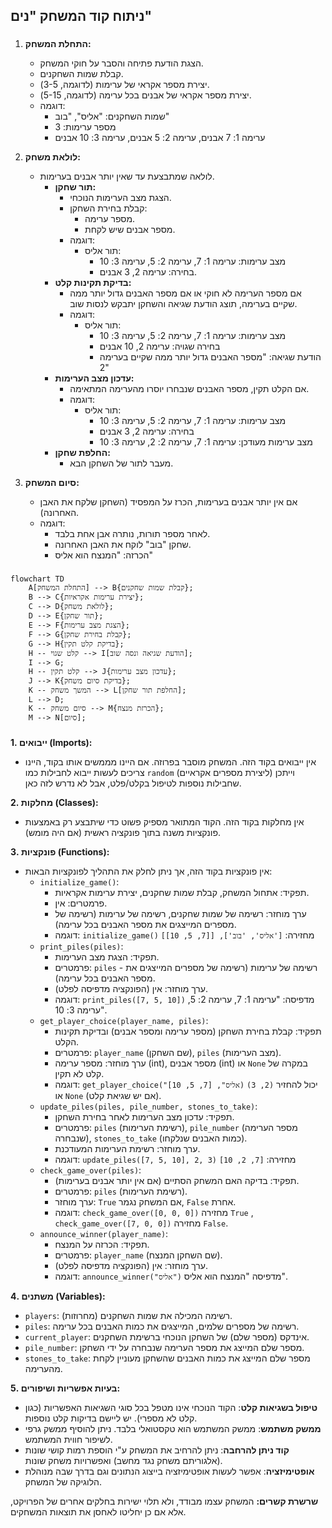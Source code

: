 ## ניתוח קוד המשחק "נים"

### <algorithm>
1. **התחלת המשחק:**
   - הצגת הודעת פתיחה והסבר על חוקי המשחק.
   - קבלת שמות השחקנים.
   - יצירת מספר אקראי של ערימות (לדוגמה, 3-5).
   - יצירת מספר אקראי של אבנים בכל ערימה (לדוגמה, 5-15).
   - דוגמה:
     - שמות השחקנים: "אליס", "בוב"
     - מספר ערימות: 3
     - ערימה 1: 7 אבנים, ערימה 2: 5 אבנים, ערימה 3: 10 אבנים

2. **לולאת משחק:**
   - לולאה שמתבצעת עד שאין יותר אבנים בערימות.
     - **תור שחקן:**
       - הצגת מצב הערימות הנוכחי.
       - קבלת בחירת השחקן:
         - מספר ערימה.
         - מספר אבנים שיש לקחת.
       - דוגמה:
         - תור אליס:
           - מצב ערימות: ערימה 1: 7, ערימה 2: 5, ערימה 3: 10
           - בחירה: ערימה 2, 3 אבנים.
     - **בדיקת תקינות קלט:**
       - אם מספר הערימה לא חוקי או אם מספר האבנים גדול יותר ממה שקיים בערימה, תוצג הודעת שגיאה והשחקן יתבקש לנסות שוב.
       - דוגמה:
         - תור אליס:
           - מצב ערימות: ערימה 1: 7, ערימה 2: 5, ערימה 3: 10
           - בחירה שגויה: ערימה 2, 10 אבנים
           - הודעת שגיאה: "מספר האבנים גדול יותר ממה שקיים בערימה 2"
     - **עדכון מצב הערימות:**
       - אם הקלט תקין, מספר האבנים שנבחרו יוסרו מהערימה המתאימה.
       - דוגמה:
         - תור אליס:
           - מצב ערימות: ערימה 1: 7, ערימה 2: 5, ערימה 3: 10
           - בחירה: ערימה 2, 3 אבנים
           - מצב ערימות מעודכן: ערימה 1: 7, ערימה 2: 2, ערימה 3: 10
     - **החלפת שחקן:**
       - מעבר לתור של השחקן הבא.

3. **סיום המשחק:**
   - אם אין יותר אבנים בערימות, הכרז על המפסיד (השחקן שלקח את האבן האחרונה).
   - דוגמה:
       - לאחר מספר תורות, נותרה אבן אחת בלבד.
       - שחקן "בוב" לוקח את האבן האחרונה.
       - הכרזה: "המנצח הוא אליס"

### <mermaid>
```mermaid
flowchart TD
    A[התחלת המשחק] --> B{קבלת שמות שחקנים};
    B --> C{יצירת ערימות אקראיות};
    C --> D{לולאת משחק};
    D --> E{תור שחקן};
    E --> F{הצגת מצב ערימות};
    F --> G{קבלת בחירת שחקן};
    G --> H{בדיקת קלט תקין};
    H -- קלט שגוי --> I[הודעת שגיאה ונסה שוב];
    I --> G;
    H -- קלט תקין --> J{עדכון מצב ערימות};
    J --> K{בדיקת סיום משחק};
    K -- המשך משחק --> L[החלפת תור שחקן];
    L --> D;
    K -- סיום משחק --> M{הכרזת מנצח};
    M --> N[סיום];
```
### <explanation>
**1. ייבואים (Imports):**
  - אין ייבואים בקוד הזה. המשחק מוסבר בפרוזה. אם היינו מממשים אותו בקוד, היינו צריכים לעשות ייבוא לחבילות כמו `random` (ליצירת מספרים אקראיים) וייתכן שחבילות נוספות לטיפול בקלט/פלט, אבל לא נדרש לזה כאן.

**2. מחלקות (Classes):**
   - אין מחלקות בקוד הזה. הקוד המתואר מספיק פשוט כדי שיתבצע רק באמצעות פונקציות משנה בתוך פונקציה ראשית (אם היה מומש).

**3. פונקציות (Functions):**
  - אין פונקציות בקוד הזה, אך ניתן לחלק את התהליך לפונקציות הבאות:
    - `initialize_game()`:  
      - תפקיד: אתחול המשחק, קבלת שמות שחקנים, יצירת ערימות אקראיות.
      - פרמטרים: אין.
      - ערך מוחזר: רשימה של שמות שחקנים, רשימה של ערימות (רשימה של מספרים המייצגים את מספר האבנים בכל ערימה).
      - דוגמה: `initialize_game()` מחזירה: `['אליס', 'בוב'], [[7, 5, 10]]`
    - `print_piles(piles)`:
      - תפקיד: הצגת מצב הערימות.
      - פרמטרים: `piles` - רשימה של ערימות (רשימה של מספרים המייצגים את מספר האבנים בכל ערימה).
      - ערך מוחזר: אין (הפונקציה מדפיסה לפלט).
      - דוגמה: `print_piles([7, 5, 10])` מדפיסה: "ערימה 1: 7, ערימה 2: 5, ערימה 3: 10".
    - `get_player_choice(player_name, piles)`:
      - תפקיד: קבלת בחירת השחקן (מספר ערימה ומספר אבנים) ובדיקת תקינות הקלט.
      - פרמטרים: `player_name` (שם השחקן), `piles` (מצב הערימות).
      - ערך מוחזר: מספר ערימה (int), מספר אבנים (int) או `None` במקרה של קלט לא תקין.
      - דוגמה: `get_player_choice("אליס", [7, 5, 10])` יכול להחזיר `(2, 3)` או `None` (אם יש שגיאת קלט).
    - `update_piles(piles, pile_number, stones_to_take)`:
      - תפקיד: עדכון מצב הערימות לאחר בחירת השחקן.
      - פרמטרים: `piles` (רשימת הערימות), `pile_number` (מספר הערימה שנבחרה), `stones_to_take` (כמות האבנים שנלקחו).
      - ערך מוחזר: רשימת הערימות המעודכנת.
      - דוגמה: `update_piles([7, 5, 10], 2, 3)` מחזירה: `[7, 2, 10]`
    - `check_game_over(piles)`:
      - תפקיד: בדיקה האם המשחק הסתיים (אם אין יותר אבנים בערימות).
      - פרמטרים: `piles` (רשימת הערימות).
      - ערך מוחזר: `True` אם המשחק נגמר, `False` אחרת.
      - דוגמה: `check_game_over([0, 0, 0])` מחזירה `True` , `check_game_over([7, 0, 0])` מחזירה `False`.
    - `announce_winner(player_name)`:
      - תפקיד: הכרזה על המנצח.
      - פרמטרים: `player_name` (שם השחקן המנצח).
      - ערך מוחזר: אין (הפונקציה מדפיסה לפלט).
      - דוגמה: `announce_winner("אליס")` מדפיסה "המנצח הוא אליס".

**4. משתנים (Variables):**
  - `players`: רשימה המכילה את שמות השחקנים (מחרוזות).
  - `piles`: רשימה של מספרים שלמים, המייצגים את כמות האבנים בכל ערימה.
  - `current_player`: אינדקס (מספר שלם) של השחקן הנוכחי ברשימת השחקנים.
  - `pile_number`: מספר שלם המייצג את מספר הערימה שנבחרה על ידי השחקן.
  - `stones_to_take`: מספר שלם המייצג את כמות האבנים שהשחקן מעוניין לקחת מהערימה.

**5. בעיות אפשריות ושיפורים:**
  - **טיפול בשגיאות קלט**: הקוד הנוכחי אינו מטפל בכל סוגי השגיאות האפשריות (כגון קלט לא מספרי). יש ליישם בדיקות קלט נוספות.
  - **ממשק משתמש**: ממשק המשתמש הוא טקסטואלי בלבד. ניתן להוסיף ממשק גרפי לשיפור חווית המשתמש.
  - **קוד ניתן להרחבה**: ניתן להרחיב את המשחק ע"י הוספת רמות קושי שונות (אלגוריתם משחק נגד מחשב) ואפשרויות משחק שונות.
  - **אופטימיזציה**: אפשר לעשות אופטימיזציה בייצוג הנתונים וגם בדרך שבה מנוהלת הלוגיקה של המשחק.

**שרשרת קשרים:**
המשחק עצמו מבודד, ולא תלוי ישירות בחלקים אחרים של הפרויקט, אלא אם כן יחליטו לאחסן את תוצאות המשחקים.